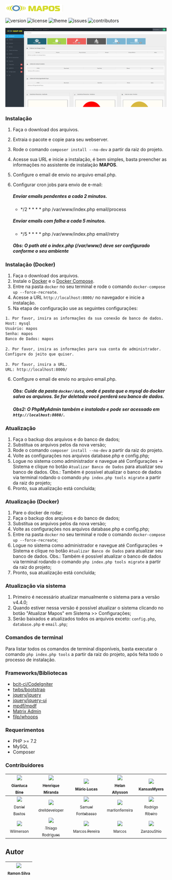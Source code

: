 
![MapOS](https://raw.githubusercontent.com/RamonSilva20/mapos/master/assets/img/logo.png)

![version](https://img.shields.io/badge/version-4.7.2-blue.svg?longCache=true&style=flat-square)
![license](https://img.shields.io/badge/license-MIT-green.svg?longCache=true&style=flat-square)
![theme](https://img.shields.io/badge/theme-Matrix--Admin-lightgrey.svg?longCache=true&style=flat-square)
![issues](https://img.shields.io/github/issues/RamonSilva20/mapos.svg?longCache=true&style=flat-square)
![contributors](https://img.shields.io/github/contributors/RamonSilva20/mapos.svg?longCache=true&style=flat-square)

![Map-OS](https://raw.githubusercontent.com/RamonSilva20/mapos/master/docs/dashboard.png)

### Instalação

1. Faça o download dos arquivos.
2. Extraia o pacote e copie para seu webserver.
3. Rode o comando `composer install --no-dev` a partir da raiz do projeto.
4. Acesse sua URL e inicie a instalação, é bem simples, basta preencher as informações no assistente de instalação **MAPOS**.
5. Configure o email de envio no arquivo email.php.
6. Configurar cron jobs para envio de e-mail:
    ##### Enviar emails pendentes a cada 2 minutos.
    - */2 * * * * php /var/www/index.php email/process
    ##### Enviar emails com falha a cada 5 minutos.
    - */5 * * * * php /var/www/index.php email/retry

    ##### Obs: O path até o index.php (/var/www/) deve ser configurado conforme o seu ambiente


### Instalação (Docker)

1. Faça o download dos arquivos.
2. Instale o [Docker](https://docs.docker.com/install/) e o [Docker Compose](https://docs.docker.com/compose/install/).
3. Entre na pasta `docker` no seu terminal e rode o comando `docker-compose up --force-recreate`.
4. Acesse a URL `http://localhost:8000/` no navegador e inicie a instalação.
5. Na etapa de configuração use as seguintes configurações:
```
1. Por favor, insira as informações da sua conexão de banco de dados.
Host: mysql
Usuário: mapos
Senha: mapos
Banco de Dados: mapos

2. Por favor, insira as informações para sua conta de administrador.
Configure do jeito que quiser.

3. Por favor, insira a URL.
URL: http://localhost:8000/
```
6. Configure o email de envio no arquivo email.php.

    ##### Obs: Cuide da pasta `docker/data`, onde é pasta que o mysql do docker salva os arquivos. Se for deletada você perderá seu banco de dados.
    ##### Obs2: O PhpMyAdmin também e instalado e pode ser acessado em `http://localhost:8080/`.

### Atualização

1. Faça o backup dos arquivos e do banco de dados;
2. Substitua os arquivos pelos da nova versão;
3. Rode o comando `composer install --no-dev` a partir da raiz do projeto.
4. Volte as configurações nos arquivos database.php e config.php;
5. Logue no sistema como administrador e navegue até Configurações -> Sistema e clique no botão `Atualizar Banco de Dados` para atualizar seu banco de dados. Obs.: Também é possível atualizar o banco de dados via terminal rodando o comando `php index.php tools migrate` a partir da raiz do projeto;
6. Pronto, sua atualização está concluída;

### Atualização (Docker)

1. Pare o docker de rodar;
2. Faça o backup dos arquivos e do banco de dados;
3. Substitua os arquivos pelos da nova versão;
4. Volte as configurações nos arquivos database.php e config.php;
5. Entre na pasta `docker` no seu terminal e rode o comando `docker-compose up --force-recreate`;
6. Logue no sistema como administrador e navegue até Configurações -> Sistema e clique no botão `Atualizar Banco de Dados` para atualizar seu banco de dados. Obs.: Também é possível atualizar o banco de dados via terminal rodando o comando `php index.php tools migrate` a partir da raiz do projeto;
7. Pronto, sua atualização está concluída;

### Atualização via sistema

1. Primeiro é necessário atualizar manualmente o sistema para a versão v4.4.0;
2. Quando estiver nessa versão é possível atualizar o sistema clicando no botão "Atualizar Mapos" em Sistema >> Configurações;
3. Serão baixados e atualizados todos os arquivos exceto: `config.php`, `database.php` e `email.php`;

### Comandos de terminal

Para listar todos os comandos de terminal disponíveis, basta executar o comando `php index.php tools` a partir da raiz do projeto, após feita todo o processo de instalação.

### Frameworks/Bibliotecas
* [bcit-ci/CodeIgniter](https://github.com/bcit-ci/CodeIgniter)
* [twbs/bootstrap](https://github.com/twbs/bootstrap)
* [jquery/jquery](https://github.com/jquery/jquery)
* [jquery/jquery-ui](https://github.com/jquery/jquery-ui)
* [mpdf/mpdf](https://github.com/mpdf/mpdf)
* [Matrix Admin](http://wrappixel.com/demos/free-admin-templates/matrix-admin/index.html)
* [filp/whoops](https://github.com/filp/whoops)

### Requerimentos
* PHP >= 7.2
* MySQL
* Composer

### Contribuidores
| [<img src="https://avatars.githubusercontent.com/Pr3d4dor?s=115"><br><sub>Gianluca Bine</sub>](https://github.com/Pr3d4dor) | [<img src="https://avatars.githubusercontent.com/Henrique-Miranda?s=115"><br><sub>Henrique Miranda</sub>](https://github.com/Henrique-Miranda) | [<img src="https://avatars.githubusercontent.com/mariolucasdev?s=115"><br><sub>Mário Lucas</sub>](https://github.com/mariolucasdev) | [<img src="https://avatars.githubusercontent.com/HelanAllysson?s=115"><br><sub>Helan Allysson</sub>](https://github.com/HelanAllysson) | [<img src="https://avatars.githubusercontent.com/KansasMyers?s=115"><br><sub>KansasMyers</sub>](https://github.com/KansasMyers)
|:-:|:-:|:-:|:-:|:-:|
| [<img src="https://avatars.githubusercontent.com/daniellbastos?s=115"><br><sub>Daniel Bastos</sub>](https://github.com/daniellbastos) | [<img src="https://avatars.githubusercontent.com/github?s=115"><br><sub>drelldeveloper</sub>](https://github.com/drelldeveloper) | [<img src="https://avatars.githubusercontent.com/fontebasso?s=115"><br><sub>Samuel Fontebasso</sub>](https://github.com/fontebasso) | [<img src="https://avatars.githubusercontent.com/marllonferreira?s=115"><br><sub>marllonferreira</sub>](https://github.com/marllonferreira) | [<img src="https://avatars.githubusercontent.com/rodrigo3d?s=115"><br><sub>Rodrigo Ribeiro</sub>](https://github.com/rodrigo3d)
| [<img src="https://avatars.githubusercontent.com/willph?s=115"><br><sub>Wilmerson</sub>](https://github.com/willph) | [<img src="https://avatars.githubusercontent.com/bulfaitelo?s=115"><br><sub>Thiago Rodrigues</sub>](https://github.com/bulfaitelo) | [<img src="https://avatars.githubusercontent.com/mvnp?s=115"><br><sub>Marcos Pereira</sub>](https://github.com/mvnp)| [<img src="https://avatars.githubusercontent.com/marcotuliomtb?s=115"><br><sub>Marcos</sub>](https://github.com/marcotuliomtb)| [<img src="https://avatars.githubusercontent.com/zanzoushio?s=115"><br><sub>ZanzouShio</sub>](https://github.com/ZanzouShio)


## Autor
| [<img src="https://avatars.githubusercontent.com/RamonSilva20?s=115"><br><sub>Ramon Silva</sub>](https://github.com/RamonSilva20) |
| :---: |

